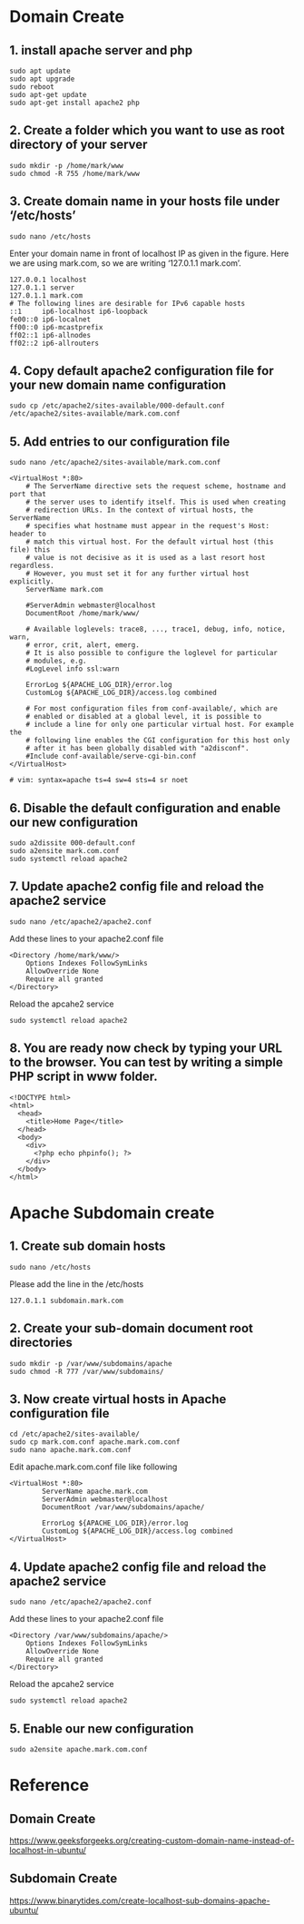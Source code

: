 # Domain Create

## 1. install apache server and php

```
sudo apt update
sudo apt upgrade
sudo reboot
sudo apt-get update
sudo apt-get install apache2 php
```
## 2. Create a folder which you want to use as root directory of your server

```
sudo mkdir -p /home/mark/www
sudo chmod -R 755 /home/mark/www
```
## 3. Create domain name in your hosts file under ‘/etc/hosts’

```
sudo nano /etc/hosts
```
Enter your domain name in front of localhost IP as given in the figure. Here we are using mark.com, so we are writing ‘127.0.1.1 mark.com’. 

```
127.0.0.1 localhost
127.0.1.1 server
127.0.1.1 mark.com
# The following lines are desirable for IPv6 capable hosts
::1     ip6-localhost ip6-loopback
fe00::0 ip6-localnet
ff00::0 ip6-mcastprefix
ff02::1 ip6-allnodes
ff02::2 ip6-allrouters
```

## 4. Copy default apache2 configuration file for your new domain name configuration
```
sudo cp /etc/apache2/sites-available/000-default.conf /etc/apache2/sites-available/mark.com.conf
```

## 5. Add entries to our configuration file
```
sudo nano /etc/apache2/sites-available/mark.com.conf
```

```
<VirtualHost *:80>
	# The ServerName directive sets the request scheme, hostname and port that
	# the server uses to identify itself. This is used when creating
	# redirection URLs. In the context of virtual hosts, the ServerName
	# specifies what hostname must appear in the request's Host: header to
	# match this virtual host. For the default virtual host (this file) this
	# value is not decisive as it is used as a last resort host regardless.
	# However, you must set it for any further virtual host explicitly.
	ServerName mark.com

	#ServerAdmin webmaster@localhost
	DocumentRoot /home/mark/www/

	# Available loglevels: trace8, ..., trace1, debug, info, notice, warn,
	# error, crit, alert, emerg.
	# It is also possible to configure the loglevel for particular
	# modules, e.g.
	#LogLevel info ssl:warn

	ErrorLog ${APACHE_LOG_DIR}/error.log
	CustomLog ${APACHE_LOG_DIR}/access.log combined

	# For most configuration files from conf-available/, which are
	# enabled or disabled at a global level, it is possible to
	# include a line for only one particular virtual host. For example the
	# following line enables the CGI configuration for this host only
	# after it has been globally disabled with "a2disconf".
	#Include conf-available/serve-cgi-bin.conf
</VirtualHost>

# vim: syntax=apache ts=4 sw=4 sts=4 sr noet
```

## 6. Disable the default configuration and enable our new configuration
```
sudo a2dissite 000-default.conf
sudo a2ensite mark.com.conf
sudo systemctl reload apache2
```
## 7. Update apache2 config file and reload the apache2 service
```
sudo nano /etc/apache2/apache2.conf
```
Add these lines to your apache2.conf file
```
<Directory /home/mark/www/>
	Options Indexes FollowSymLinks
	AllowOverride None
	Require all granted
</Directory>
```
Reload the apcahe2 service
```
sudo systemctl reload apache2
```

## 8. You are ready now check by typing your URL to the browser. You can test by writing a simple PHP script in www folder.

```
<!DOCTYPE html>
<html>
  <head>
    <title>Home Page</title>
  </head>
  <body>
    <div>
      <?php echo phpinfo(); ?>
    </div>
  </body>
</html>
```

# Apache Subdomain create
## 1. Create sub domain hosts
```
sudo nano /etc/hosts
```

Please add the line in the  /etc/hosts
```
127.0.1.1 subdomain.mark.com
```

## 2. Create your sub-domain document root directories
```
sudo mkdir -p /var/www/subdomains/apache
sudo chmod -R 777 /var/www/subdomains/
```
## 3. Now create virtual hosts in Apache configuration file
```
cd /etc/apache2/sites-available/
sudo cp mark.com.conf apache.mark.com.conf
sudo nano apache.mark.com.conf
```
Edit apache.mark.com.conf file like following
```
<VirtualHost *:80>
        ServerName apache.mark.com
        ServerAdmin webmaster@localhost
        DocumentRoot /var/www/subdomains/apache/

        ErrorLog ${APACHE_LOG_DIR}/error.log
        CustomLog ${APACHE_LOG_DIR}/access.log combined
</VirtualHost>
```
## 4. Update apache2 config file and reload the apache2 service
```
sudo nano /etc/apache2/apache2.conf
```
Add these lines to your apache2.conf file
```
<Directory /var/www/subdomains/apache/>
	Options Indexes FollowSymLinks
	AllowOverride None
	Require all granted
</Directory>
```
Reload the apcahe2 service
```
sudo systemctl reload apache2
```
## 5. Enable our new configuration
```
sudo a2ensite apache.mark.com.conf
```
# Reference
## Domain Create
https://www.geeksforgeeks.org/creating-custom-domain-name-instead-of-localhost-in-ubuntu/
## Subdomain Create
https://www.binarytides.com/create-localhost-sub-domains-apache-ubuntu/